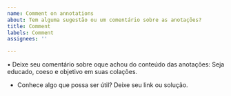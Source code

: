 ```yaml
---
name: Comment on annotations
about: Tem alguma sugestão ou um comentário sobre as anotações?
title: Comment
labels: Comment
assignees: ''

---
```


• Deixe seu comentário sobre oque achou do conteúdo das anotações:
Seja educado, coeso e objetivo em suas colações.

* Conhece algo que possa ser útil?
Deixe seu link ou solução.
